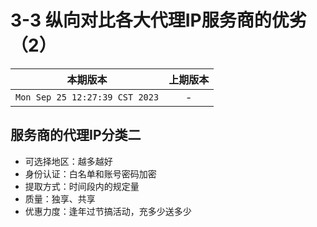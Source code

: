 # 3-3 纵向对比各大代理IP服务商的优劣（2）

|本期版本|上期版本
|:---:|:---:
`Mon Sep 25 12:27:39 CST 2023` | -

## 服务商的代理IP分类二

* 可选择地区：越多越好
* 身份认证：白名单和账号密码加密
* 提取方式：时间段内的规定量
* 质量：独享、共享
* 优惠力度：逢年过节搞活动，充多少送多少
